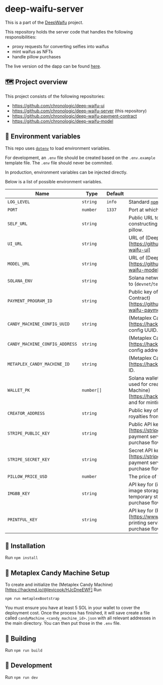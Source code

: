 # deep-waifu-server

This is a part of the [DeepWaifu](https://blog.chronologic.network/no-waifu-no-laifu-we-use-deep-networks-to-draw-your-anime-style-portrait-5fbb0ee6b16a) project.

This repository holds the server code that handles the following responsibilities:

- proxy requests for converting selfies into waifus
- mint waifus as NFTs
- handle pillow purchases

The live version od the dapp can be found [here](https://deepwaifu.chronologic.network/).

## 🗺 Project overview

This project consists of the following repositories:

- https://github.com/chronologic/deep-waifu-ui
- https://github.com/chronologic/deep-waifu-server (this repository)
- https://github.com/chronologic/deep-waifu-payment-contract
- https://github.com/chronologic/deep-waifu-model

## 🔧 Environment variables

This repo uses [`dotenv`](https://www.npmjs.com/package/dotenv) to load environment variables.

For development, an `.env` file should be created based on the `.env.example` template file. The `.env` file should never be commited.

In production, environment variables can be injected directly.

Below is a list of possible environment variables.

| Name                           | Type       | Default | Description                                                                                                                                                    |
| ------------------------------ | ---------- | ------- | -------------------------------------------------------------------------------------------------------------------------------------------------------------- |
| `LOG_LEVEL`                    | `string`   | `info`  | Standard [`npm`](https://github.com/winstonjs/winston#logging-levels) log level                                                                                |
| `PORT`                         | `number`   | `1337`  | Port at which the server should be listening                                                                                                                   |
| `SELF_URL`                     | `string`   |         | Public URL to this server. This is used for constructing a redirect after purchasing a pillow.                                                                 |
| `UI_URL`                       | `string`   |         | URL of (DeepWaifu UI)[https://github.com/chronologic/deep-waifu-ui]                                                                                            |
| `MODEL_URL`                    | `string`   |         | URL of (DeepWaifu AI Model)[https://github.com/chronologic/deep-waifu-model]                                                                                   |
| `SOLANA_ENV`                   | `string`   |         | Solana network the server should connect to (`devnet`/`testnet`/...)                                                                                           |
| `PAYMENT_PROGRAM_ID`           | `string`   |         | Public key of (DeepWaifu Payment Contract)[https://github.com/chronologic/deep-waifu-payment-contract]                                                         |
| `CANDY_MACHINE_CONFIG_UUID`    | `string`   |         | (Metaplex Candy Machine)[https://hackmd.io/@levicook/HJcDneEWF] config UUID.                                                                                   |
| `CANDY_MACHINE_CONFIG_ADDRESS` | `string`   |         | (Metaplex Candy Machine)[https://hackmd.io/@levicook/HJcDneEWF] config address.                                                                                |
| `METAPLEX_CANDY_MACHINE_ID`    | `string`   |         | (Metaplex Candy Machine)[https://hackmd.io/@levicook/HJcDneEWF] ID.                                                                                            |
| `WALLET_PK`                    | `number[]` |         | Solana wallet private key. This wallet will be used for creating the (Metaplex Candy Machine)[https://hackmd.io/@levicook/HJcDneEWF] and for minting the NFTs. |
| `CREATOR_ADDRESS`              | `string`   |         | Public key of wallet that will be entitled to royalties from trading the minted NFTs.                                                                          |
| `STRIPE_PUBLIC_KEY`            | `string`   |         | Public API key for (Stripe)[https://stripe.com/docs/api/authentication] payment service. This is used in the pillow purchase flow.                             |
| `STRIPE_SECRET_KEY`            | `string`   |         | Secret API key for (Stripe)[https://stripe.com/docs/api/authentication] payment service. This is used in the pillow purchase flow.                             |
| `PILLOW_PRICE_USD`             | `number`   |         | The price of the pillow in USD.                                                                                                                                |
| `IMGBB_KEY`                    | `string`   |         | API key for (imgbb)[https://api.imgbb.com/] image storage service. This is used for temporary storage of images in the pillow purchase flow.                   |
| `PRINTFUL_KEY`                 | `string`   |         | API key for (Printful)[https://www.printful.com/api] on-demand printing service. This is used for the pillow purchase flow.                                    |

## 💽 Installation

Run `npm install`

## 🍬 Metaplex Candy Machine Setup

To create and initialize the (Metaplex Candy Machine)[https://hackmd.io/@levicook/HJcDneEWF] Run

`npm run metaplexBootstrap`

You must ensure you have at least 5 SOL in your wallet to cover the deployment cost. Once the process has finished, it will save create a file called `candyMachine_<candy_machine_id>.json` with all relevant addresses in the main directory. You can then put those in the `.env` file.

## 🚧 Building

Run `npm run build`

## 👷 Development

Run `npm run dev`
